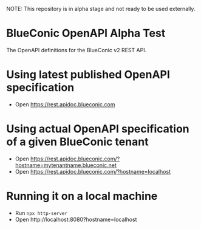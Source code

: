 NOTE: This repository is in alpha stage and not ready to be used externally.

# BlueConic OpenAPI Alpha Test
The OpenAPI definitions for the BlueConic v2 REST API.

# Using latest published OpenAPI specification
* Open  https://rest.apidoc.blueconic.com

# Using actual OpenAPI specification of a given BlueConic tenant
* Open https://rest.apidoc.blueconic.com/?hostname=mytenantname.blueconic.net
* Open https://rest.apidoc.blueconic.com/?hostname=localhost

# Running it on a local machine
* Run `npx http-server`
* Open http://localhost:8080?hostname=localhost

